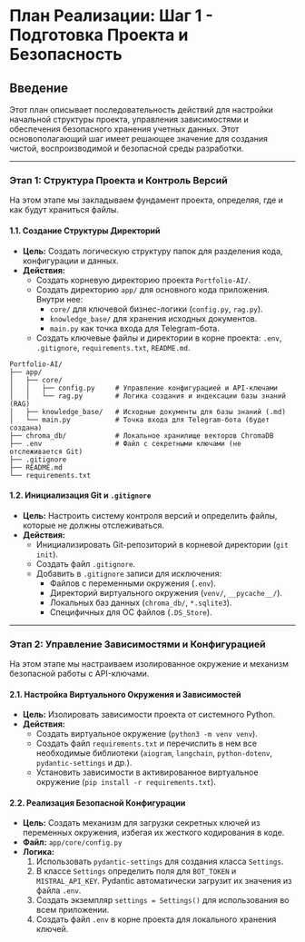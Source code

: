 # План Реализации: Шаг 1 - Подготовка Проекта и Безопасность

## Введение
Этот план описывает последовательность действий для настройки начальной структуры проекта, управления зависимостями и обеспечения безопасного хранения учетных данных. Этот основополагающий шаг имеет решающее значение для создания чистой, воспроизводимой и безопасной среды разработки.

---

### **Этап 1: Структура Проекта и Контроль Версий**

На этом этапе мы закладываем фундамент проекта, определяя, где и как будут храниться файлы.

#### **1.1. Создание Структуры Директорий**
*   **Цель:** Создать логическую структуру папок для разделения кода, конфигурации и данных.
*   **Действия:**
    *   Создать корневую директорию проекта `Portfolio-AI/`.
    *   Создать директорию `app/` для основного кода приложения. Внутри нее:
        *   `core/` для ключевой бизнес-логики (`config.py`, `rag.py`).
        *   `knowledge_base/` для хранения исходных документов.
        *   `main.py` как точка входа для Telegram-бота.
    *   Создать ключевые файлы и директории в корне проекта: `.env`, `.gitignore`, `requirements.txt`, `README.md`.

```text
Portfolio-AI/
├── app/
│   ├── core/
│   │   ├── config.py     # Управление конфигурацией и API-ключами
│   │   └── rag.py        # Логика создания и индексации базы знаний (RAG)
│   ├── knowledge_base/   # Исходные документы для базы знаний (.md)
│   └── main.py           # Точка входа для Telegram-бота (будет создана)
├── chroma_db/            # Локальное хранилище векторов ChromaDB
├── .env                  # Файл с секретными ключами (не отслеживается Git)
├── .gitignore
├── README.md
└── requirements.txt
```

#### **1.2. Инициализация Git и `.gitignore`**
*   **Цель:** Настроить систему контроля версий и определить файлы, которые не должны отслеживаться.
*   **Действия:**
    *   Инициализировать Git-репозиторий в корневой директории (`git init`).
    *   Создать файл `.gitignore`.
    *   Добавить в `.gitignore` записи для исключения:
        *   Файлов с переменными окружения (`.env`).
        *   Директорий виртуального окружения (`venv/`, `__pycache__/`).
        *   Локальных баз данных (`chroma_db/`, `*.sqlite3`).
        *   Специфичных для ОС файлов (`.DS_Store`).

---

### **Этап 2: Управление Зависимостями и Конфигурацией**

На этом этапе мы настраиваем изолированное окружение и механизм безопасной работы с API-ключами.

#### **2.1. Настройка Виртуального Окружения и Зависимостей**
*   **Цель:** Изолировать зависимости проекта от системного Python.
*   **Действия:**
    *   Создать виртуальное окружение (`python3 -m venv venv`).
    *   Создать файл `requirements.txt` и перечислить в нем все необходимые библиотеки (`aiogram`, `langchain`, `python-dotenv`, `pydantic-settings` и др.).
    *   Установить зависимости в активированное виртуальное окружение (`pip install -r requirements.txt`).

#### **2.2. Реализация Безопасной Конфигурации**
*   **Цель:** Создать механизм для загрузки секретных ключей из переменных окружения, избегая их жесткого кодирования в коде.
*   **Файл:** `app/core/config.py`
*   **Логика:**
    1.  Использовать `pydantic-settings` для создания класса `Settings`.
    2.  В классе `Settings` определить поля для `BOT_TOKEN` и `MISTRAL_API_KEY`. Pydantic автоматически загрузит их значения из файла `.env`.
    3.  Создать экземпляр `settings = Settings()` для использования во всем приложении.
    4.  Создать файл `.env` в корне проекта для локального хранения ключей.
